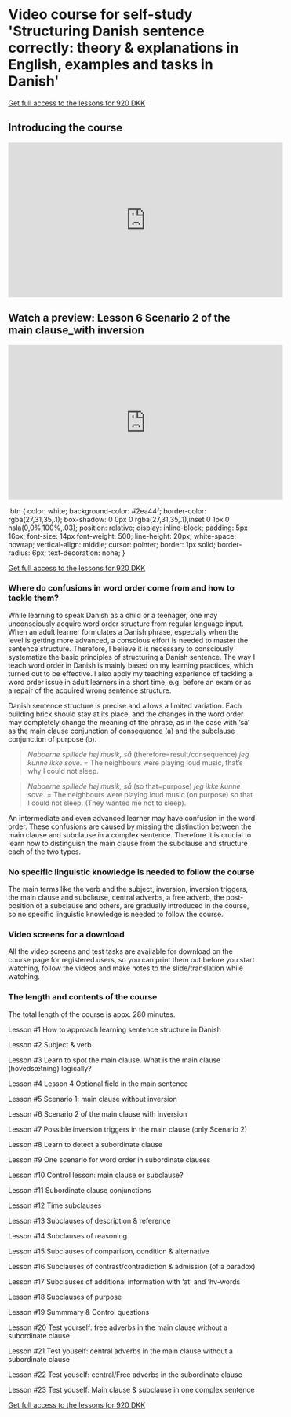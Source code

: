 # Video course for self-study 'Structuring Danish sentence correctly: theory & explanations in English, examples and tasks in Danish'

<a class="btn" href="https://elenasokolova.podia.com/structuring-danish-sentence-correctly/buy"> Get full access to the lessons for 920 DKK </a>

## Introducing the course

<iframe width="560" height="315" src="https://www.youtube.com/embed/JJ9Nlqtz6hM?rel=0" title="YouTube video player" frameborder="0" allow="accelerometer; autoplay; clipboard-write; encrypted-media; gyroscope; picture-in-picture" allowfullscreen></iframe>

## Watch a preview: Lesson 6 Scenario 2 of the main clause_with inversion

<iframe width="560" height="315" src="https://www.youtube.com/embed/oyXvwn-33usrel=0" title="YouTube video player" frameborder="0" allow="accelerometer; autoplay; clipboard-write; encrypted-media; gyroscope; picture-in-picture" allowfullscreen></iframe>

  
.btn {
  color: white;
  background-color: #2ea44f;
  border-color: rgba(27,31,35,.1);
  box-shadow: 0 0px 0 rgba(27,31,35,.1),inset 0 1px 0 hsla(0,0%,100%,.03);
  position: relative;
  display: inline-block;
  padding: 5px 16px;
  font-size: 14px
  font-weight: 500;
  line-height: 20px;
  white-space: nowrap;
  vertical-align: middle;
  cursor: pointer;
  border: 1px solid;
  border-radius: 6px;
  text-decoration: none;
}
</style>

<a class="btn" href="https://elenasokolova.podia.com/structuring-danish-sentence-correctly/buy"> Get full access to the lessons for 920 DKK </a>


### Where do confusions in word order come from and how to tackle them?

While learning to speak Danish as a child or a teenager, one may unconsciously acquire word order structure from regular language input. When an adult learner formulates a Danish phrase, especially when the level is getting more advanced, a conscious effort is needed to master the sentence structure. Therefore, I believe it is necessary to consciously systematize the basic principles of structuring a Danish sentence. The way I teach word order in Danish is mainly based on my learning practices, which turned out to be effective. I also apply my teaching experience of tackling a word order issue in adult learners in a short time, e.g. before an exam or as a repair of the acquired wrong sentence structure. 

Danish sentence structure is precise and allows a limited variation. Each building brick should stay at its place, and the changes in the word order may completely change the meaning of the phrase, as in the case with ‘så’ as the main clause conjunction of consequence (a) and the subclause conjunction of purpose (b).  

> *Naboerne spillede høj musik, så* (therefore=result/consequence) *jeg kunne ikke sove*. = The neighbours were playing loud music, that’s why I could not sleep. 

> *Naboerne spillede høj musik, så* (so that=purpose) *jeg ikke kunne sove*. = The neighbours were playing loud music (on purpose) so that I could not sleep. (They wanted me not to sleep). 

An intermediate and even advanced learner may have confusion in the word order. These confusions are caused by missing the distinction between the main clause and subclause in a complex sentence. Therefore it is crucial to learn how to distinguish the main clause from the subclause and structure each of the two types. 

### No specific linguistic knowledge is needed to follow the course

The main terms like the verb and the subject, inversion, inversion triggers, the main clause and subclause, central adverbs, а free adverb, the post-position of a subclause and others, are gradually introduced in the course, so no specific linguistic knowledge is needed to follow the course.  

### Video screens for a download

All the video screens and test tasks are available for download on the course page for registered users, so you can print them out before you start watching, follow the videos and make notes to the slide/translation while watching.

### The length and contents of the course

The total length of the course is appx. 280 minutes.

Lesson #1   How to approach learning sentence structure in Danish

Lesson #2 	Subject & verb

Lesson #3	  Learn to spot the main clause. What is the main clause (hovedsætning) logically? 

Lesson #4 	Lesson 4 Optional field in the main sentence
 
Lesson #5 	Scenario 1: main clause without inversion

Lesson #6 	Scenario 2 of the main clause with inversion

Lesson #7 	Possible inversion triggers in the main clause (only Scenario 2)

Lesson #8 	Learn to detect a subordinate clause

Lesson #9 	One scenario for word order in subordinate clauses

Lesson #10 	Control lesson: main clause or subclause?

Lesson #11 	Subordinate clause conjunctions 

Lesson #12 	Time subclauses

Lesson #13 	Subclauses of description & reference

Lesson #14 	Subclauses of reasoning 

Lesson #15 	Subclauses of comparison, condition & alternative

Lesson #16 	Subclauses of contrast/contradiction & admission (of a paradox)

Lesson #17 	Subclauses of additional information with ‘at’ and ‘hv-words

Lesson #18 	Subclauses of purpose

Lesson #19 	Summmary & Control questions

Lesson #20 	Test yourself: free adverbs in the main clause without a subordinate clause

Lesson #21  Test youself: central adverbs in the main clause without a subordinate clause

Lesson #22  Test youself: central/Free adverbs in the subordinate clause

Lesson #23  Test youself: Main clause & subclause in one complex sentence

<a class="btn" href="https://elenasokolova.podia.com/structuring-danish-sentence-correctly/buy"> Get full access to the lessons for 920 DKK </a>

